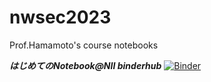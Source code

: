 # nwsec2023
Prof.Hamamoto's course notebooks 

***はじめてのNotebook@NII binderhub***
[![Binder](https://binder.cs.rcos.nii.ac.jp/badge_logo.svg)](https://binder.cs.rcos.nii.ac.jp/v2/gh/jxta/nwsec2023/main?01_はじめてのNotebook.ipynb)  &nbsp;&nbsp;  
